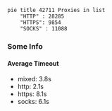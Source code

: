 
```mermaid
pie title 42711 Proxies in list
    "HTTP" : 28285
    "HTTPS": 9854
    "SOCKS" : 11088
```

### Some Info
#### Average Timeout

- mixed: 3.8s
- http: 2.1s
- https: 8.1s
- socks: 6.1s